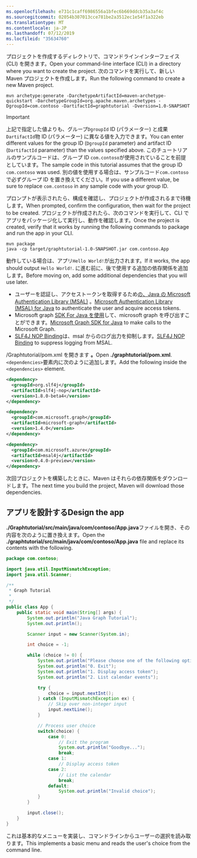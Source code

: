 ```yaml
---
ms.openlocfilehash: e731c1caff6986556a1bfec6b669ddcb35a3af4c
ms.sourcegitcommit: 02054b307013cce781be2a3512ec1e54f1a322eb
ms.translationtype: MT
ms.contentlocale: ja-JP
ms.lasthandoff: 07/12/2019
ms.locfileid: "35634760"
---
```

<!-- markdownlint-disable MD002 MD041 -->

<span data-ttu-id="3928d-101">プロジェクトを作成するディレクトリで、コマンドラインインターフェイス (CLI) を開きます。</span><span class="sxs-lookup"><span data-stu-id="3928d-101">Open your command-line interface (CLI) in a directory where you want to create the project.</span></span> <span data-ttu-id="3928d-102">次のコマンドを実行して、新しい Maven プロジェクトを作成します。</span><span class="sxs-lookup"><span data-stu-id="3928d-102">Run the following command to create a new Maven project.</span></span>

```Shell
mvn archetype:generate -DarchetypeArtifactId=maven-archetype-quickstart -DarchetypeGroupId=org.apache.maven.archetypes -DgroupId=com.contoso -DartifactId=graphtutorial -Dversion=1.0-SNAPSHOT
```

> [!IMPORTANT]
> <span data-ttu-id="3928d-103">上記で指定した値よりも、グループ`DgroupId` ID (パラメーター) と成果`DartifactId`物 ID (パラメーター) に異なる値を入力できます。</span><span class="sxs-lookup"><span data-stu-id="3928d-103">You can enter different values for the group ID (`DgroupId` parameter) and artifact ID (`DartifactId` parameter) than the values specified above.</span></span> <span data-ttu-id="3928d-104">このチュートリアルのサンプルコードは、グループ ID `com.contoso`が使用されていることを前提としています。</span><span class="sxs-lookup"><span data-stu-id="3928d-104">The sample code in this tutorial assumes that the group ID `com.contoso` was used.</span></span> <span data-ttu-id="3928d-105">別の値を使用する場合は、サンプルコード`com.contoso`で必ずグループ ID を置き換えてください。</span><span class="sxs-lookup"><span data-stu-id="3928d-105">If you use a different value, be sure to replace `com.contoso` in any sample code with your group ID.</span></span>

<span data-ttu-id="3928d-106">プロンプトが表示されたら、構成を確認し、プロジェクトが作成されるまで待機します。</span><span class="sxs-lookup"><span data-stu-id="3928d-106">When prompted, confirm the configuration, then wait for the project to be created.</span></span> <span data-ttu-id="3928d-107">プロジェクトが作成されたら、次のコマンドを実行して、CLI でアプリをパッケージ化して実行し、動作を確認します。</span><span class="sxs-lookup"><span data-stu-id="3928d-107">Once the project is created, verify that it works by running the following commands to package and run the app in your CLI.</span></span>

```Shell
mvn package
java -cp target/graphtutorial-1.0-SNAPSHOT.jar com.contoso.App
```

<span data-ttu-id="3928d-108">動作している場合は、アプリ`Hello World!`が出力されます。</span><span class="sxs-lookup"><span data-stu-id="3928d-108">If it works, the app should output `Hello World!`.</span></span> <span data-ttu-id="3928d-109">に進む前に、後で使用する追加の依存関係を追加します。</span><span class="sxs-lookup"><span data-stu-id="3928d-109">Before moving on, add some additional dependencies that you will use later.</span></span>

- <span data-ttu-id="3928d-110">ユーザーを認証し、アクセストークンを取得するため[の、Java の Microsoft Authentication Library (MSAL)](https://github.com/AzureAD/microsoft-authentication-library-for-java) 。</span><span class="sxs-lookup"><span data-stu-id="3928d-110">[Microsoft Authentication Library (MSAL) for Java](https://github.com/AzureAD/microsoft-authentication-library-for-java) to authenticate the user and acquire access tokens.</span></span>
- <span data-ttu-id="3928d-111">Microsoft graph [SDK For Java を使用](https://github.com/microsoftgraph/msgraph-sdk-java)して、microsoft graph を呼び出すことができます。</span><span class="sxs-lookup"><span data-stu-id="3928d-111">[Microsoft Graph SDK for Java](https://github.com/microsoftgraph/msgraph-sdk-java) to make calls to the Microsoft Graph.</span></span>
- <span data-ttu-id="3928d-112">[SLF4J NOP Binding](https://mvnrepository.com/artifact/org.slf4j/slf4j-nop)は、msal からのログ出力を抑制します。</span><span class="sxs-lookup"><span data-stu-id="3928d-112">[SLF4J NOP Binding](https://mvnrepository.com/artifact/org.slf4j/slf4j-nop) to suppress logging from MSAL.</span></span>

<span data-ttu-id="3928d-113">/Graphtutorial/pom.xml を開きます **。**</span><span class="sxs-lookup"><span data-stu-id="3928d-113">Open **./graphtutorial/pom.xml**.</span></span> <span data-ttu-id="3928d-114">`<dependencies>`要素内に次のように追加します。</span><span class="sxs-lookup"><span data-stu-id="3928d-114">Add the following inside the `<dependencies>` element.</span></span>

```xml
<dependency>
  <groupId>org.slf4j</groupId>
  <artifactId>slf4j-nop</artifactId>
  <version>1.8.0-beta4</version>
</dependency>

<dependency>
  <groupId>com.microsoft.graph</groupId>
  <artifactId>microsoft-graph</artifactId>
  <version>1.4.0</version>
</dependency>

<dependency>
  <groupId>com.microsoft.azure</groupId>
  <artifactId>msal4j</artifactId>
  <version>0.4.0-preview</version>
</dependency>
```

<span data-ttu-id="3928d-115">次回プロジェクトを構築したときに、Maven はそれらの依存関係をダウンロードします。</span><span class="sxs-lookup"><span data-stu-id="3928d-115">The next time you build the project, Maven will download those dependencies.</span></span>

## <a name="design-the-app"></a><span data-ttu-id="3928d-116">アプリを設計する</span><span class="sxs-lookup"><span data-stu-id="3928d-116">Design the app</span></span>

<span data-ttu-id="3928d-117">**./Graphtutorial/src/main/java/com/contoso/App.java**ファイルを開き、その内容を次のように置き換えます。</span><span class="sxs-lookup"><span data-stu-id="3928d-117">Open the **./graphtutorial/src/main/java/com/contoso/App.java** file and replace its contents with the following.</span></span>

```java
package com.contoso;

import java.util.InputMismatchException;
import java.util.Scanner;

/**
 * Graph Tutorial
 *
 */
public class App {
    public static void main(String[] args) {
        System.out.println("Java Graph Tutorial");
        System.out.println();

        Scanner input = new Scanner(System.in);

        int choice = -1;

        while (choice != 0) {
            System.out.println("Please choose one of the following options:");
            System.out.println("0. Exit");
            System.out.println("1. Display access token");
            System.out.println("2. List calendar events");

            try {
                choice = input.nextInt();
            } catch (InputMismatchException ex) {
                // Skip over non-integer input
                input.nextLine();
            }

            // Process user choice
            switch(choice) {
                case 0:
                    // Exit the program
                    System.out.println("Goodbye...");
                    break;
                case 1:
                    // Display access token
                case 2:
                    // List the calendar
                    break;
                default:
                    System.out.println("Invalid choice");
            }
        }

        input.close();
    }
}
```

<span data-ttu-id="3928d-118">これは基本的なメニューを実装し、コマンドラインからユーザーの選択を読み取ります。</span><span class="sxs-lookup"><span data-stu-id="3928d-118">This implements a basic menu and reads the user's choice from the command line.</span></span>
